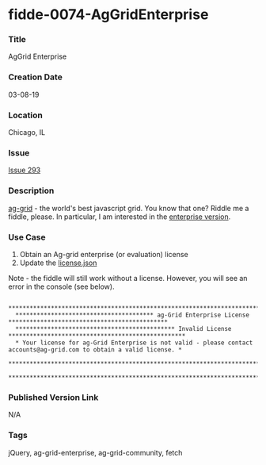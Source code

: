 fidde-0074-AgGridEnterprise
======

### Title

AgGrid Enterprise


### Creation Date

03-08-19


### Location

Chicago, IL


### Issue

[Issue 293](https://github.com/bradyhouse/house/issues/293)


### Description

[ag-grid](https://www.ag-grid.com/) - the world's best javascript grid. You know that one? Riddle me a fiddle, please. 
In particular, I am interested in the [enterprise version](https://www.npmjs.com/package/ag-grid-enterprise).  


### Use Case

1. Obtain an Ag-grid enterprise (or evaluation) license
2. Update the [license.json](license.json)


Note - the fiddle will still work without a license.  However, you will see an error in the console (see below).

      ****************************************************************************************************************
      *************************************** ag-Grid Enterprise License *********************************************
      ********************************************* Invalid License **************************************************
      * Your license for ag-Grid Enterprise is not valid - please contact accounts@ag-grid.com to obtain a valid license. *
      ****************************************************************************************************************
      ****************************************************************************************************************
      
      
### Published Version Link

N/A


### Tags

jQuery, ag-grid-enterprise, ag-grid-community, fetch
